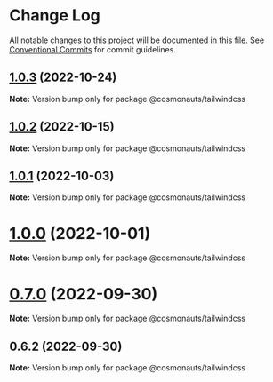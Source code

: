 # Change Log

All notable changes to this project will be documented in this file.
See [Conventional Commits](https://conventionalcommits.org) for commit guidelines.

## [1.0.3](https://github.com/cosmology-tech/create-cosmos-app/compare/@cosmonauts/tailwindcss@1.0.2...@cosmonauts/tailwindcss@1.0.3) (2022-10-24)

**Note:** Version bump only for package @cosmonauts/tailwindcss





## [1.0.2](https://github.com/cosmology-tech/create-cosmos-app/compare/@cosmonauts/tailwindcss@1.0.1...@cosmonauts/tailwindcss@1.0.2) (2022-10-15)

**Note:** Version bump only for package @cosmonauts/tailwindcss





## [1.0.1](https://github.com/cosmology-tech/create-cosmos-app/compare/@cosmonauts/tailwindcss@1.0.0...@cosmonauts/tailwindcss@1.0.1) (2022-10-03)

**Note:** Version bump only for package @cosmonauts/tailwindcss





# [1.0.0](https://github.com/cosmology-tech/create-cosmos-app/compare/@cosmonauts/tailwindcss@0.7.0...@cosmonauts/tailwindcss@1.0.0) (2022-10-01)

**Note:** Version bump only for package @cosmonauts/tailwindcss





# [0.7.0](https://github.com/cosmology-tech/create-cosmos-app/compare/@cosmonauts/tailwindcss@0.6.2...@cosmonauts/tailwindcss@0.7.0) (2022-09-30)

**Note:** Version bump only for package @cosmonauts/tailwindcss





## 0.6.2 (2022-09-30)

**Note:** Version bump only for package @cosmonauts/tailwindcss
